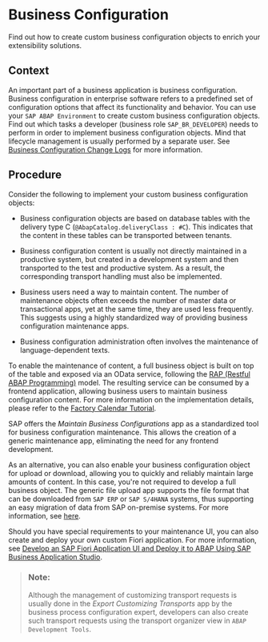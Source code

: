 <!-- loio8b101cb491424ade93ce6741f41f99c1 -->

# Business Configuration

Find out how to create custom business configuration objects to enrich your extensibility solutions.



<a name="loio8b101cb491424ade93ce6741f41f99c1__section_ybx_5y3_zsb"/>

## Context

An important part of a business application is business configuration. Business configuration in enterprise software refers to a predefined set of configuration options that affect its functionality and behavior. You can use your `SAP ABAP Environment` to create custom business configuration objects. Find out which tasks a developer \(business role `SAP_BR_DEVELOPER`\) needs to perform in order to implement business configuration objects. Mind that lifecycle management is usually performed by a separate user. See [Business Configuration Change Logs](https://help.sap.com/viewer/65de2977205c403bbc107264b8eccf4b/latest/en-US/5c6cf20499894f1083e80dba7c5963d4.html) for more information.



<a name="loio8b101cb491424ade93ce6741f41f99c1__section_zbx_5y3_zsb"/>

## Procedure

Consider the following to implement your custom business configuration objects:

-   Business configuration objects are based on database tables with the delivery type C \(`@AbapCatalog.deliveryClass : #C`\). This indicates that the content in these tables can be transported between tenants.

-   Business configuration content is usually not directly maintained in a productive system, but created in a development system and then transported to the test and productive system. As a result, the corresponding transport handling must also be implemented.

-   Business users need a way to maintain content. The number of maintenance objects often exceeds the number of master data or transactional apps, yet at the same time, they are used less frequently. This suggests using a highly standardized way of providing business configuration maintenance apps.

-   Business configuration administration often involves the maintenance of language-dependent texts.


To enable the maintenance of content, a full business object is built on top of the table and exposed via an OData service, following the [RAP \(Restful ABAP Programming\)](https://help.sap.com/viewer/923180ddb98240829d935862025004d6/latest/en-US/289477a81eec4d4e84c0302fb6835035.html) model. The resulting service can be consumed by a frontend application, allowing business users to maintain business configuration content. For more information on the implementation details, please refer to the [Factory Calendar Tutorial](https://developers.sap.com/mission.abap-dev-factory-calendar.html).

SAP offers the *Maintain Business Configurations* app as a standardized tool for business configuration maintenance. This allows the creation of a generic maintenance app, eliminating the need for any frontend development.

As an alternative, you can also enable your business configuration object for upload or download, allowing you to quickly and reliably maintain large amounts of content. In this case, you're not required to develop a full business object. The generic file upload app supports the file format that can be downloaded from `SAP ERP` or `SAP S/4HANA` systems, thus supporting an easy migration of data from SAP on-premise systems. For more information, see [here](https://help.sap.com/viewer/65de2977205c403bbc107264b8eccf4b/latest/en-US/c8ca7bec802a4ebcbd9444a9b1827ee0.html).

Should you have special requirements to your maintenance UI, you can also create and deploy your own custom Fiori application. For more information, see [Develop an SAP Fiori Application UI and Deploy it to ABAP Using SAP Business Application Studio](https://help.sap.com/docs/BTP/65de2977205c403bbc107264b8eccf4b/eaaeba48e5e04949855f2763477cd557.html).

> ### Note:  
> Although the management of customizing transport requests is usually done in the *Export Customizing Transports* app by the business process configuration expert, developers can also create such transport requests using the transport organizer view in `ABAP Development Tools`.


